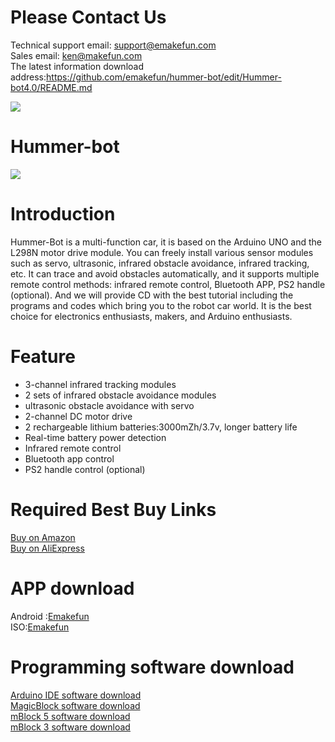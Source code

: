 # Please Contact Us
Technical support email: support@emakefun.com</br>
Sales email: ken@makefun.com</br>
The latest information download address:https://github.com/emakefun/hummer-bot/edit/Hummer-bot4.0/README.md   </br>

![](https://github.com/emakefun/hummer-bot)
# Hummer-bot 
![](https://github.com/emakefun/hummer-bot/blob/Hummer-bot4.0/Hummer-bot4.0.png)

# Introduction
Hummer-Bot is a multi-function car, it is based on the Arduino UNO and the L298N motor drive module. You can freely install various sensor modules such as servo, ultrasonic, infrared obstacle avoidance, infrared tracking, etc. It can trace and avoid obstacles automatically, and it supports multiple remote control methods: infrared remote control, Bluetooth APP, PS2 handle (optional). And we will provide CD with the best tutorial including the programs and codes which bring you to the robot car world. It is the best choice for electronics enthusiasts, makers, and Arduino enthusiasts.
# Feature
* 3-channel infrared tracking modules </br>
* 2 sets of infrared obstacle avoidance modules </br>
* ultrasonic obstacle avoidance with servo </br>
* 2-channel DC motor drive </br>
* 2 rechargeable lithium batteries:3000mZh/3.7v, longer battery life </br>
* Real-time battery power detection </br>
* Infrared remote control </br>
* Bluetooth app control </br>
* PS2 handle control (optional) </br>

# Required Best Buy Links
[Buy on Amazon]( https://www.amazon.com/dp/B07CFX53W4) </br>
[Buy on AliExpress]( https://www.aliexpress.com/item/32947609247.html?spm=2114.search0104.3.1.266378f1kN1PGg&ws_ab_test=searchweb0_0%2Csearchweb201602_4_10065_10068_10890_319_10546_10059_10884_317_10548_10887_10696_321_322_10084_453_10083_454_10103_10618_10307_537_536%2Csearchweb201603_52%2CppcSwitch_0&algo_expid=11b1c0c7-51ff-492d-913c-fb023f18adae-0&algo_pvid=11b1c0c7-51ff-492d-913c-fb023f18adae)
# APP download
Android :[Emakefun](http://www.emakefun.com/en/download)</br>
ISO:[Emakefun](http://www.emakefun.com/en/download)</br>

# Programming software download
[Arduino IDE software download](https://www.arduino.cc/en/Main/Software?setlang=en)</br>
[MagicBlock software download ](http://www.emakefun.com/en/download)</br>
[mBlock 5 software download](https://www.mblock.cc/en-us/download)</br>
[mBlock 3 software download](https://www.mblock.cc/en-us/download)</br>
